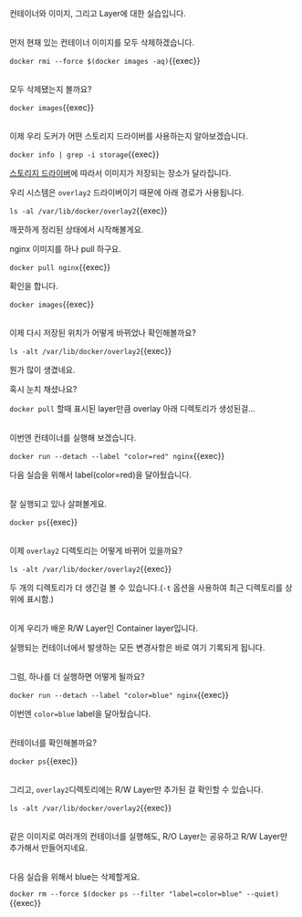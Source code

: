 컨테이너와 이미지, 그리고 Layer에 대한 실습입니다.

​     
먼저 현재 있는 컨테이너 이미지를 모두 삭제하겠습니다.

`docker rmi --force $(docker images -aq)`{{exec}}

​     
모두 삭제됐는지 볼까요?

`docker images`{{exec}}

​     
이제 우리 도커가 어떤 스토리지 드라이버를 사용하는지 알아보겠습니다.

`docker info | grep -i storage`{{exec}}

[스토리지 드라이버](https://docs.docker.com/storage/storagedriver/select-storage-driver/)에 따라서 이미지가 저장되는 장소가 달라집니다.

우리 시스템은 `overlay2` 드라이버이기 때문에 아래 경로가 사용됩니다.

`ls -al /var/lib/docker/overlay2`{{exec}}

깨끗하게 정리된 상태에서 시작해볼게요.

nginx 이미지를 하나 pull 하구요.

`docker pull nginx`{{exec}}

확인을 합니다.

`docker images`{{exec}}

​     
이제 다시 저장된 위치가 어떻게 바뀌었나 확인해볼까요?

`ls -alt /var/lib/docker/overlay2`{{exec}}

뭔가 많이 생겼네요.
   
혹시 눈치 채셨나요?

`docker pull` 할때 표시된 layer만큼 overlay 아래 디렉토리가 생성된걸...

​     
이번엔 컨테이너를 실행해 보겠습니다.

`docker run --detach --label "color=red" nginx`{{exec}}

다음 실습을 위해서 label(color=red)을 달아뒀습니다.

​     
잘 실행되고 있나 살펴볼게요.

`docker ps`{{exec}}

​     
이제 `overlay2` 디렉토리는 어떻게 바뀌어 있을까요?

`ls -alt /var/lib/docker/overlay2`{{exec}}

두 개의 디렉토리가 더 생긴걸 볼 수 있습니다.(`-t` 옵션을 사용하여 최근 디렉토리를 상위에 표시함.)

​      
이게 우리가 배운 R/W Layer인 Container layer입니다.

실행되는 컨테이너에서 발생하는 모든 변경사항은 바로 여기 기록되게 됩니다.

​     
그럼, 하나를 더 실행하면 어떻게 될까요?

`docker run --detach --label "color=blue" nginx`{{exec}}

이번엔 `color=blue` label을 달아뒀습니다.

​     
컨테이너를 확인해볼까요?

`docker ps`{{exec}}

​     
그리고, `overlay2`디렉토리에는 R/W Layer만 추가된 걸 확인할 수 있습니다.

`ls -alt /var/lib/docker/overlay2`{{exec}}

​     
같은 이미지로 여러개의 컨테이너를 실행해도, R/O Layer는 공유하고 R/W Layer만 추가해서 만들어지네요.

​     
다음 실습을 위해서 blue는 삭제할게요.

`docker rm --force $(docker ps --filter "label=color=blue" --quiet)`{{exec}}
